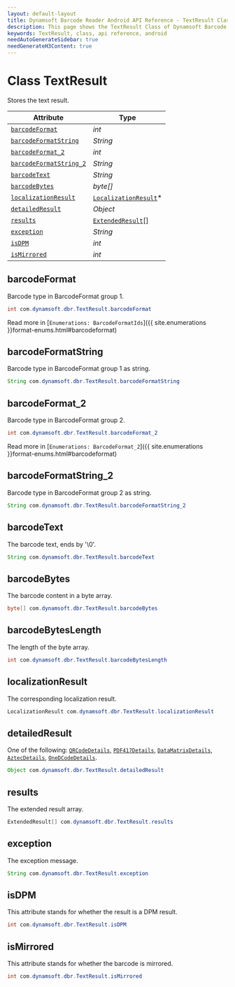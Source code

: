 ```yaml
---
layout: default-layout
title: Dynamsoft Barcode Reader Android API Reference - TextResult Class
description: This page shows the TextResult Class of Dynamsoft Barcode Reader for Android SDK.
keywords: TextResult, class, api reference, android
needAutoGenerateSidebar: true
needGenerateH3Content: true
---
```


# Class TextResult

Stores the text result.

| Attribute | Type |
|-----------|------|
| [`barcodeFormat`](#barcodeformat) | *int* |
| [`barcodeFormatString`](#barcodeformatstring) | *String* |
| [`barcodeFormat_2`](#barcodeformat_2) | *int* |
| [`barcodeFormatString_2`](#barcodeformatstring_2) | *String* |
| [`barcodeText`](#barcodetext) | *String* |
| [`barcodeBytes`](#barcodebytes) | *byte\[\]* |
| [`localizationResult`](#localizationresult) | [`LocalizationResult`](auxiliary-LocalizationResult.md)\* |
| [`detailedResult`](#detailedresult) | *Object* |
| [`results`](#results) | [`ExtendedResult`](auxiliary-ExtendedResult.md)\[\] |
| [`exception`](#exception) | *String* |
| [`isDPM`](#isdpm) | *int* |
| [`isMirrored`](#ismirrored) | *int* |

## barcodeFormat

Barcode type in BarcodeFormat group 1.

```java
int com.dynamsoft.dbr.TextResult.barcodeFormat
```

Read more in [`Enumerations: BarcodeFormatIds`]({{ site.enumerations }}format-enums.html#barcodeformat)

## barcodeFormatString

Barcode type in BarcodeFormat group 1 as string.

```java
String com.dynamsoft.dbr.TextResult.barcodeFormatString
```

## barcodeFormat_2

Barcode type in BarcodeFormat group 2.

```java
int com.dynamsoft.dbr.TextResult.barcodeFormat_2
```

Read more in [`Enumerations: BarcodeFormat_2`]({{ site.enumerations }}format-enums.html#barcodeformat)

## barcodeFormatString_2

Barcode type in BarcodeFormat group 2 as string.

```java
String com.dynamsoft.dbr.TextResult.barcodeFormatString_2
```

## barcodeText

The barcode text, ends by '\0'.

```java
String com.dynamsoft.dbr.TextResult.barcodeText
```

## barcodeBytes

The barcode content in a byte array.

```java
byte[] com.dynamsoft.dbr.TextResult.barcodeBytes
```

## barcodeBytesLength

The length of the byte array.

```java
int com.dynamsoft.dbr.TextResult.barcodeBytesLength
```

## localizationResult

The corresponding localization result.

```java
LocalizationResult com.dynamsoft.dbr.TextResult.localizationResult
```

## detailedResult

One of the following: [`QRCodeDetails`](auxiliary-QRCodeDetails.md), [`PDF417Details`](auxiliary-PDF417Details.md), [`DataMatrixDetails`](auxiliary-DataMatrixDetails.md), [`AztecDetails`](auxiliary-AztecDetails.md), [`OneDCodeDetails`](auxiliary-OneDCodeDetails.md).

```java
Object com.dynamsoft.dbr.TextResult.detailedResult
```

## results

The extended result array.

```java
ExtendedResult[] com.dynamsoft.dbr.TextResult.results
```

## exception

The exception message.

```java
String com.dynamsoft.dbr.TextResult.exception
```

## isDPM

This attribute stands for whether the result is a DPM result.

```java
int com.dynamsoft.dbr.TextResult.isDPM
```

## isMirrored

This attribute stands for whether the barcode is mirrored.

```java
int com.dynamsoft.dbr.TextResult.isMirrored
```
